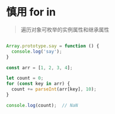 
#  慎用 for in 
 > 遍历对象可枚举的实例属性和继承属性
``` js

Array.prototype.say = function () {
  console.log('say');
}

const arr = [1, 2, 3, 4];

let count = 0;
for (const key in arr) {
  count += parseInt(arr[key], 10);
}

console.log(count);  // NaN

```